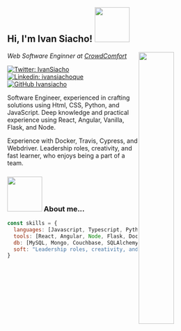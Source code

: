 <h2>Hi, I'm Ivan Siacho! <img src="https://media.giphy.com/media/MU4J3aBKxKyeS6TXDd/giphy.gif" height="80" /></h2>
<img align='right' src="https://media.giphy.com/media/ule4vhcY1xEKQ/giphy.gif" width="40%">
<p><em>Web Software Enginner at <a href="https://crowdcomfort.com/">CrowdComfort</a>
</em></p>

[![Twitter: IvanSiacho](https://img.shields.io/twitter/follow/IvanSiacho?style=social)](https://twitter.com/IvanSiacho)<br/>
[![Linkedin: ivansiachoque](https://img.shields.io/badge/-ivansiachoque-blue?style=flat-square&logo=Linkedin&logoColor=white&link=linkedin.com/in/ivan-siachoque-17491247/)](linkedin.com/in/ivan-siachoque-17491247/)<br/>
[![GitHub Ivansiacho](https://img.shields.io/github/followers/ivansiacho?label=follow&style=social)](https://github.com/ivansiacho)

<p>
Software Engineer, experienced in crafting solutions using Html, CSS, Python, and JavaScript. Deep knowledge and practical experience using React, Angular, Vanilla, Flask, and Node.

Experience with Docker, Travis, Cypress, and Webdriver. Leadership roles, creativity, and fast learner, who enjoys being a part of a team. 
</p>


### <img src="https://media.giphy.com/media/cXRew6iGi0cLZSl76j/giphy.gif" width="80"> About me...

```javascript
const skills = {
  languages: [Javascript, Typescript, Python, HTML, CSS, SQL],
  tools: [React, Angular, Node, Flask, Docker, Travis],
  db: [MySQL, Mongo, Couchbase, SQLAlchemy],
  soft: "Leadership roles, creativity, and fast learner"
}
```


